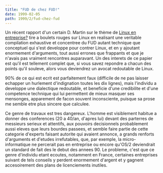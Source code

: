 ```yaml
---
title: "FUD de chez FUD!"
date: 1999-02-05
path: 1999/2/fud-chez-fud
---
```


<P>
Un récent rapport d'un certain D. Martin sur le thème de <A HREF="http://worldserver2.oleane.com/dmartin/Linux.htm">Linux en
entreprise?</A> tire a boulets rouges sur Linux en realisant une
veritable compilation exhaustive et concentree du FUD autant technique
que conceptuel qui s'est developpe pour contrer Linux, et en y ajoutant
enormement d'arguments, tout aussi errones que frappants et que je
n'avais pas vraiment rencontres auparavant. Un des interets de ce papier
est qu'il est tellement complet que, si vous savez repondre a chacun des
points qu'il souleve, alors vous deviendrez un avocat redoutable de Linux.
</P>

<P>90% de ce qui est ecrit est parfaitement faux (difficile de ne pas
laisser echapper un hurlement d'indignation toutes les dix lignes),
mais l'individu a developpe une dialectique redoutable, et beneficie
d'une credibilite et d'une competence technique qui lui permettent de
mieux masquer ses mensonges, apparement de facon souvent inconsciente,
puisque sa prose me semble etre plus sincere que calculee.</P>

<P>Ce genre de travaux est tres dangereux. L'homme est visiblement
habitue a donner des conferences (20 a 40/an, d'apres lui) devant des
parterres de messieurs serieux et attentifs, aux pouvoirs decisionnels
probablement aussi eleves que leurs bourdes passees, et semble faire
partie de cette categorie d'experts faisant autorite qui avaient
annonce, a grands renforts d'arguments et d'etudes irrefutables, que,
par exemple, la micro-informatique ne percerait pas en entreprise ou
encore qu'OS/2 deviendrait un standard de fait des le debut des annees
90. Le probleme, c'est que ce genre d'individu etant ecoutes,
notamment en France, certaines entreprises suivant de tels conseils y
perdent enormement d'argent et y gagnent accesoirement des plans de
licenciements inutiles.</P>


